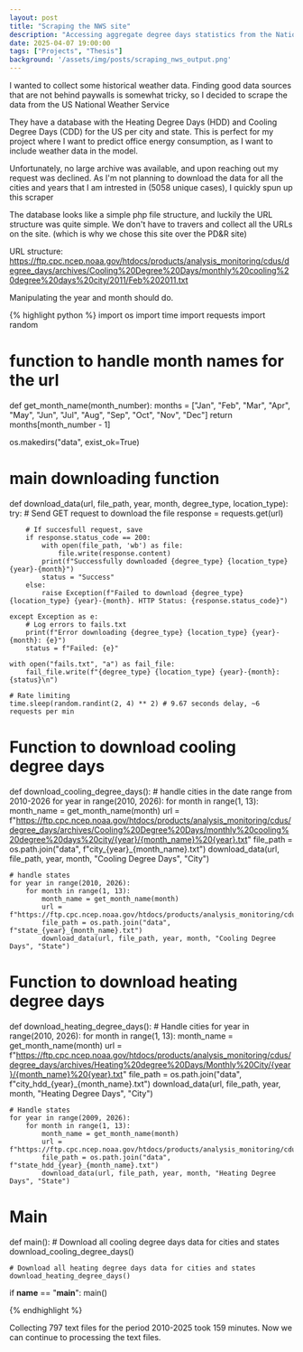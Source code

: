 ```yaml
---
layout: post
title: "Scraping the NWS site"
description: "Accessing aggregate degree days statistics from the National Weather Service (US)"
date: 2025-04-07 19:00:00
tags: ["Projects", "Thesis"]
background: '/assets/img/posts/scraping_nws_output.png'
---
```


I wanted to collect some historical weather data. Finding good data sources that are not behind paywalls is somewhat tricky, so I decided to scrape the data from the US National Weather Service

They have a database with the Heating Degree Days (HDD) and Cooling Degree Days (CDD) for the US per city and state. This is perfect for my project where I want to predict office energy consumption, as I want to include weather data in the model. 

Unfortunately, no large archive was available, and upon reaching out my request was declined. As I'm not planning to download the data for all the cities and years that I am intrested in (5058 unique cases), I quickly spun up this scraper

The database looks like a simple php file structure, and luckily the URL structure was quite simple. We don't have to travers and collect all the URLs on the site.  (which is why we chose this site over the PD&R site)

URL structure:
https://ftp.cpc.ncep.noaa.gov/htdocs/products/analysis_monitoring/cdus/degree_days/archives/Cooling%20Degree%20Days/monthly%20cooling%20degree%20days%20city/2011/Feb%202011.txt

Manipulating the year and month should do. 

{% highlight python %}
import os
import time
import requests
import random

# function to handle month names for the url
def get_month_name(month_number):
    months = ["Jan", "Feb", "Mar", "Apr", "May", "Jun", "Jul", "Aug", "Sep", "Oct", "Nov", "Dec"]
    return months[month_number - 1]

os.makedirs("data", exist_ok=True)

# main downloading function
def download_data(url, file_path, year, month, degree_type, location_type):
    try:
        # Send GET request to download the file
        response = requests.get(url)
        
        # If succesfull request, save
        if response.status_code == 200:
            with open(file_path, 'wb') as file:
                file.write(response.content)
            print(f"Successfully downloaded {degree_type} {location_type} {year}-{month}")
            status = "Success"
        else:
            raise Exception(f"Failed to download {degree_type} {location_type} {year}-{month}. HTTP Status: {response.status_code}")
    
    except Exception as e:
        # Log errors to fails.txt
        print(f"Error downloading {degree_type} {location_type} {year}-{month}: {e}")
        status = f"Failed: {e}"

    with open("fails.txt", "a") as fail_file:
        fail_file.write(f"{degree_type} {location_type} {year}-{month}: {status}\n")
    
    # Rate limiting
    time.sleep(random.randint(2, 4) ** 2) # 9.67 seconds delay, ~6 requests per min

# Function to download cooling degree days
def download_cooling_degree_days():
    # handle cities in the date range from 2010-2026
    for year in range(2010, 2026):
        for month in range(1, 13):
            month_name = get_month_name(month)
            url = f"https://ftp.cpc.ncep.noaa.gov/htdocs/products/analysis_monitoring/cdus/degree_days/archives/Cooling%20Degree%20Days/monthly%20cooling%20degree%20days%20city/{year}/{month_name}%20{year}.txt"
            file_path = os.path.join("data", f"city_{year}_{month_name}.txt")
            download_data(url, file_path, year, month, "Cooling Degree Days", "City")

    # handle states
    for year in range(2010, 2026):
        for month in range(1, 13):
            month_name = get_month_name(month)
            url = f"https://ftp.cpc.ncep.noaa.gov/htdocs/products/analysis_monitoring/cdus/degree_days/archives/Cooling%20Degree%20Days/monthly%20cooling%20degree%20days%20state/{year}/{month_name}%20{year}.txt"
            file_path = os.path.join("data", f"state_{year}_{month_name}.txt")
            download_data(url, file_path, year, month, "Cooling Degree Days", "State")

# Function to download heating degree days
def download_heating_degree_days():
    # Handle cities
    for year in range(2010, 2026):
        for month in range(1, 13):
            month_name = get_month_name(month)
            url = f"https://ftp.cpc.ncep.noaa.gov/htdocs/products/analysis_monitoring/cdus/degree_days/archives/Heating%20degree%20Days/Monthly%20City/{year}/{month_name}%20{year}.txt"
            file_path = os.path.join("data", f"city_hdd_{year}_{month_name}.txt")
            download_data(url, file_path, year, month, "Heating Degree Days", "City")

    # Handle states
    for year in range(2009, 2026):
        for month in range(1, 13):
            month_name = get_month_name(month)
            url = f"https://ftp.cpc.ncep.noaa.gov/htdocs/products/analysis_monitoring/cdus/degree_days/archives/Heating%20degree%20Days/monthly%20states/{year}/{month_name}%20{year}.txt"
            file_path = os.path.join("data", f"state_hdd_{year}_{month_name}.txt")
            download_data(url, file_path, year, month, "Heating Degree Days", "State")

# Main 
def main():
    # Download all cooling degree days data for cities and states
    download_cooling_degree_days()

    # Download all heating degree days data for cities and states
    download_heating_degree_days()

if __name__ == "__main__":
    main()

{% endhighlight %}

Collecting 797 text files for the period 2010-2025 took 159 minutes. Now we can continue to processing the text files. 

